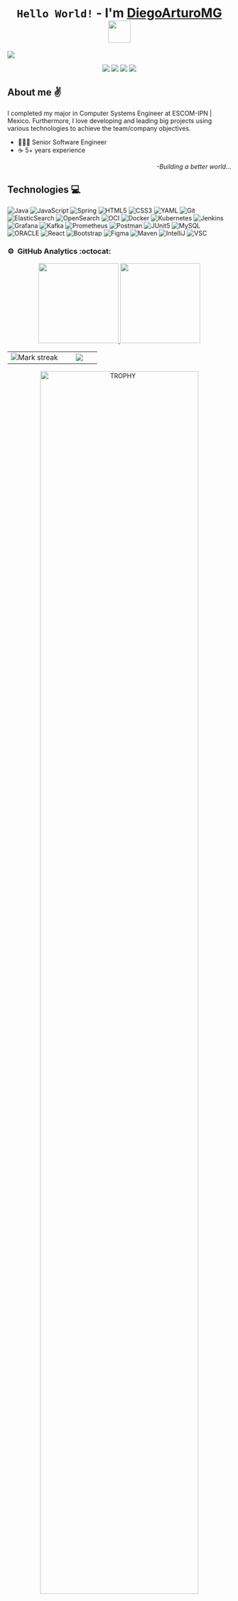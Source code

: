 <div align="center">
    <h1 align="center"><code>Hello World!</code> - I'm <a href="https://diegoarturomg.github.io/">DiegoArturoMG</a> <img src="https://media.giphy.com/media/v1.Y2lkPTc5MGI3NjExYWdlYnF6d2Ryc3ltYjdod21vZTJ5c2E3eDJ5b29iNWlvM3poZzFtOCZlcD12MV9pbnRlcm5hbF9naWZfYnlfaWQmY3Q9cw/HqcfJIVjVObbMNPCJd/giphy.gif" width="50"/></h1>
</div>

<img src="https://github.com/DiegoArturoMG/DiegoArturoMG/assets/34111578/6fe51827-7a1f-41c1-8b2e-deba3a285046">



<p align="center">
    <img  src="https://komarev.com/ghpvc/?username=DiegoArturoMG&abbreviated=true&label=Views&style=flat" />
    <a href="https://diegoarturomg.github.io"><img src="https://img.shields.io/github/followers/diegoarturomg?style=social"/></a>
    <a href="https://www.linkedin.com/in/diegoarturomg"><img src="https://img.shields.io/badge/LinkedIn-blue?style=flat&logo=linkedin&logoColor=white&labelColor=blue"/></a>
    <a href="https://www.youtube.com/@r2d2_Code?sub_confirmation=1"><img src="https://img.shields.io/youtube/channel/subscribers/UCX_O9d2bf-hLbKZnaiY7cdg?style=social"/></a>
    <!--<a href="https://r2d2-dev.blogspot.com/"><img src="https://img.shields.io/badge/Blogspot%20-%20grey?logo=Blogger&labelColor=white"/></a>-->
    <!--<a href="https://diegoarturomg.github.io"><img src="https://img.shields.io/badge/Github%20page-black?logo=github"/></a>-->
</p>



<!--
[![YouTube Channel Subscribers](https://img.shields.io/youtube/channel/subscribers/UCtYkhkicpGp6672MoXqdzRg?style=social)](https://youtube.com/diegoarturo2121?sub_confirmation=1)
[![GitHub followers](https://img.shields.io/github/followers/diegoarturomg?style=social)](https://github.com/DiegoArturoMG)
[![Linkedin](https://img.shields.io/badge/LinkedIn-blue?style=flat&logo=linkedin&logoColor=white&labelColor=blue)](https://www.linkedin.com/in/diegoarturomg)
-->

## About me ✌️
I completed my major in Computer Systems Engineer at ESCOM-IPN | Mexico. Furthermore, I love developing and leading big projects using various technologies to achieve the team/company objectives.
- 👩🏻‍💻 Senior Software Engineer
- ☕ 5+ years experience

<div align="right">
    <i>-Building a better world...</i>
</div>

## Technologies 💻
![Java](https://img.shields.io/badge/Java-%23ED8B00?logo=openjdk)
![JavaScript](https://img.shields.io/badge/JavaScript-grey?logo=javascript)
![Spring](https://img.shields.io/badge/Spring-%236DB33F?logo=SPRING&logoColor=white)
![HTML5](https://img.shields.io/badge/HTML-%23E34F26?logo=html5&logoColor=white)
![CSS3](https://img.shields.io/badge/CSS3-%231572B6?logo=css3)
![YAML](https://img.shields.io/badge/YAML-%23FFFFFF?logo=yaml&logoColor=%23323232)
![Git](https://img.shields.io/badge/Git-%23473608?logo=git&logoColor=%23E44C30%20)
![ElasticSearch](https://img.shields.io/badge/ElasticSearch-%2342C0B3?logo=elasticsearch&logoColor=%23F4BF20)
![OpenSearch](https://img.shields.io/badge/OpenSearch-%23084161?logo=opensearch&logoColor=%23BBDAEC)
![OCI](https://img.shields.io/badge/OCI-%23EF0F0F?logo=oracle&logoColor=white)
![Docker](https://img.shields.io/badge/Docker-%230894E3?logo=docker&logoColor=white)
![Kubernetes](https://img.shields.io/badge/Kubernetes-%233871E6?logo=kubernetes&logoColor=white)
![Jenkins](https://img.shields.io/badge/Jenkins-%23F43A36?logo=jenkins&logoColor=white)
![Grafana](https://img.shields.io/badge/Grafana%20-%20black?logo=Grafana)
![Kafka](https://img.shields.io/badge/Kafka-%232A2627?logo=ApacheKafka&logoColor=white)
![Prometheus](https://img.shields.io/badge/Prometheus%20-%20black?logo=Prometheus)
![Postman](https://img.shields.io/badge/Postman-%23FF6C37?logo=postman&logoColor=white)
![JUnit5](https://img.shields.io/badge/JUnit5-%232CA467?logo=junit5&logoColor=white)
![MySQL](https://img.shields.io/badge/MySQL-%23087699?logo=mysql&logoColor=white)
![ORACLE](https://img.shields.io/badge/Oracle-%23EF0F0F?logo=oracle&logoColor=white)
![React](https://img.shields.io/badge/React-%2320232A?logo=react&logoColor=%2308D9FF)
![Bootstrap](https://img.shields.io/badge/Bootstrap-%230D1117?logo=Bootstrap&logoColor=%237D57B5)
![Figma](https://img.shields.io/badge/Figma-%230B0923?logo=figma)
![Maven](https://img.shields.io/badge/Maven-%23EC6C27?logo=apachemaven&logoColor=white)
![IntelliJ](https://img.shields.io/badge/IntelliJ%20IDEA-%23080808?logo=IntelliJIDEA&logoColor=white)
![VSC](https://img.shields.io/badge/VSC-%230078D7?logo=visualstudiocode&logoColor=white)
<!--![C++](https://img.shields.io/badge/C%2B%2B-%23004283?logo=C%2B%2B)-->
<!--![Python](https://img.shields.io/badge/Python-%2340749F?logo=python&logoColor=%23FFDD54)-->
<!--![Golang](https://img.shields.io/badge/GO-%2308AFD8?logo=GO&logoColor=white)-->
<!--![NodeJS](https://img.shields.io/badge/NodeJs-%236DA55F?logo=node.js&logoColor=white)-->
<!--![Angular](https://img.shields.io/badge/Angular-%23C50836?logo=angular&logoColor=white)-->

<!--
## Connect with me:

<p align = "center">

[<img src="https://img.shields.io/badge/twitter-%231DA1F2.svg?&style=for-the-badge&logo=twitter&logoColor=white&color=black" />](https://twitter.com/themlphdstudent) 
[<img src="https://img.shields.io/badge/linkedin-%2312100E.svg?&style=for-the-badge&logo=linkedin&logoColor=white&color=black" />](https://www.linkedin.com/in/durgeshsamariya/)
</p>-->




### ⚙️ &nbsp;GitHub Analytics :octocat:

<p align="center">
<a href="https://github.com/DiegoArturoMG">
  <img height="180em" src="https://github-readme-stats-eight-theta.vercel.app/api?username=diegoarturomg&show_icons=true&theme=dark&include_all_commits=true&count_private=true"/>
  <img height="180em" src="https://github-readme-stats-eight-theta.vercel.app/api/top-langs/?username=diegoarturomg&layout=compact&langs_count=8&theme=dark"/>
</a>
</p>

<!--- stats & Trophy (start) -->
<p align="center">
  <!--- stats (start) -->
<table align="center">
<tr border="none">
<td width="60%" align="center">

<!--  <img  align="center"  src="https://github-readme-stats.vercel.app/api?username=unsimpledev&theme=dark&show_icons=true&count_private=true" />
  <br></br> -->
  <img  title="🔥 Get streak stats for your profile at git.io/streak-stats" alt="Mark streak" src="https://github-readme-streak-stats.herokuapp.com/?user=diegoarturomg&theme=dark&hide_border=false" /> 
</td>

<td width="40%" align="center">

  <img  align="center"  src="https://github-readme-stats.anuraghazra1.vercel.app/api/top-langs/?username=diegoarturomg&theme=dark&hide_border=false&no-bg=true&no-frame=true&langs_count=5"/>

  </td>
</tr>
</table>
<!--- stats (end) -->

<!--- trophy (start) -->
<div align=center>
  <a href="https://github.com/ryo-ma/github-profile-trophy" title="Go to Source">
      <img align="center" width=84% src="https://github-profile-trophy.vercel.app/?username=diegoarturomg&theme=dark&row=1&column=7&margin-h=15&margin-w=5&no-bg=true" alt="TROPHY" />
    </a>
</div>
<!--- trophy (start) -->
</p>

<!--
### 😂 Random Dev Meme
<div align=center>
<img src='https://memer-new.vercel.app/' style="height: 200px;"/>
</div>-->
